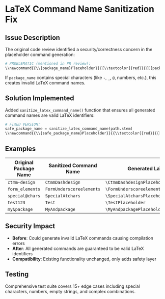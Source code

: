 # LaTeX Command Name Sanitization Fix

## Issue Description
The original code review identified a security/correctness concern in the placeholder command generation:

```python
# PROBLEMATIC (mentioned in PR review):
\\newcommand{{\\{package_name}Placeholder}}{{\\textcolor{{red}}{{[{package_name.upper()} TEMPLATE - NEEDS CONTENT]}}}}
```

If `package_name` contains special characters (like `-`, `_`, `@`, numbers, etc.), this creates invalid LaTeX command names.

## Solution Implemented
Added `sanitize_latex_command_name()` function that ensures all generated command names are valid LaTeX identifiers:

```python
# FIXED VERSION:
safe_package_name = sanitize_latex_command_name(path.stem)
\\newcommand{{\\{safe_package_name}Placeholder}}{{\\textcolor{{red}}{{[{path.stem.upper()} TEMPLATE - NEEDS CONTENT]}}}}
```

## Examples

| Original Package Name | Sanitized Command Name | Generated LaTeX |
|----------------------|------------------------|-----------------|
| `ctmm-design` | `CtmmDashdesign` | `\CtmmDashdesignPlaceholder` |
| `form_elements` | `FormUnderscoreelements` | `\FormUnderscoreelementsPlaceholder` |
| `special@chars` | `SpecialAtchars` | `\SpecialAtcharsPlaceholder` |
| `test123` | `Test` | `\TestPlaceholder` |
| `my&package` | `MyAndpackage` | `\MyAndpackagePlaceholder` |

## Security Impact
- **Before**: Could generate invalid LaTeX commands causing compilation errors
- **After**: All generated commands are guaranteed to be valid LaTeX identifiers
- **Compatibility**: Existing functionality unchanged, only adds safety layer

## Testing
Comprehensive test suite covers 15+ edge cases including special characters, numbers, empty strings, and complex combinations.